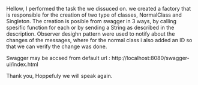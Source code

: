 Hellow,
I performed the task the we dissuced on.
we created a factory that is responsible for the creation of two type of classes, NormalClass and Singleton.
The creation is posible from swagger in 3 ways, by calling spesific function for each or by sending a String as described in the description.
Observer desighn pattern were used to notify about the changes of the messages, where for the normal class i also added an ID so that we can verify the change was done.

Swagger may be accsed from default url : http://localhost:8080/swagger-ui/index.html

Thank you, Hoppefuly we will speak again.
